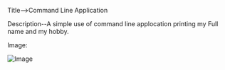 ﻿﻿﻿Title-->Command Line Application

Description--A simple use of command line applocation printing my Full name and my hobby.

Image:

![Image](https://user-images.githubusercontent.com/55039024/83343748-4a316280-a2cc-11ea-9813-d95dbb20e901.jpg)



